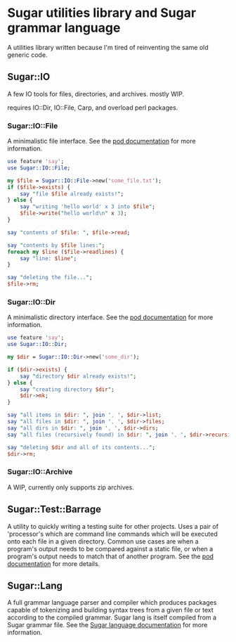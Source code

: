 # Sugar utilities library and Sugar grammar language
A utilities library written because I'm tired of reinventing the same old generic code.

## Sugar::IO
A few IO tools for files, directories, and archives. mostly WIP.

requires IO::Dir, IO::File, Carp, and overload perl packages.

### Sugar::IO::File
A minimalistic file interface. See the [pod documentation](Sugar/IO/File.pm) for more information.
```perl
use feature 'say';
use Sugar::IO::File;

my $file = Sugar::IO::File->new('some_file.txt');
if ($file->exists) {
	say "file $file already exists!";
} else {
	say "writing 'hello world' x 3 into $file";
	$file->write("hello world\n" x 3);
}

say "contents of $file: ", $file->read;

say "contents by $file lines:";
foreach my $line ($file->readlines) {
	say "line: $line";
}

say "deleting the file...";
$file->rm;
```

### Sugar::IO::Dir
A minimalistic directory interface. See the [pod documentation](Sugar/IO/Dir.pm) for more information.
```perl
use feature 'say';
use Sugar::IO::Dir;

my $dir = Sugar::IO::Dir->new('some_dir');

if ($dir->exists) {
	say "directory $dir already exists!";
} else {
	say "creating directory $dir";
	$dir->mk;
}

say "all items in $dir: ", join ', ', $dir->list;
say "all files in $dir: ", join ', ', $dir->files;
say "all dirs in $dir: ", join ', ', $dir->dirs;
say "all files (recursively found) in $dir: ", join ', ', $dir->recursive_files;

say "deleting $dir and all of its contents...";
$dir->rm;
```

### Sugar::IO::Archive
A WIP, currently only supports zip archives.

## Sugar::Test::Barrage
A utility to quickly writing a testing suite for other projects. Uses a pair of 'processor's which are command line commands which will be executed onto each file in a given directory. Common use cases are when a program's output needs to be compared against a static file, or when a program's output needs to match that of another program. See the [pod documentation](Sugar/Test/Barrage.pm) for more details.

## Sugar::Lang
A full grammar language parser and compiler which produces packages capable of tokenizing and building syntax trees from a given file or text according to the compiled grammar. Sugar lang is itself compiled from a Sugar grammar file. See the [Sugar language documentation](Sugar/Lang) for more information.
